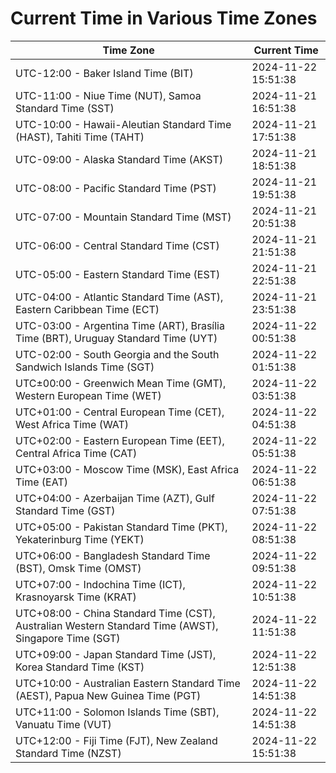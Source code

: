 # Current Time in Various Time Zones

| Time Zone | Current Time |
|-----------|--------------|
| UTC-12:00 - Baker Island Time (BIT) | 2024-11-22 15:51:38 |
| UTC-11:00 - Niue Time (NUT), Samoa Standard Time (SST) | 2024-11-21 16:51:38 |
| UTC-10:00 - Hawaii-Aleutian Standard Time (HAST), Tahiti Time (TAHT) | 2024-11-21 17:51:38 |
| UTC-09:00 - Alaska Standard Time (AKST) | 2024-11-21 18:51:38 |
| UTC-08:00 - Pacific Standard Time (PST) | 2024-11-21 19:51:38 |
| UTC-07:00 - Mountain Standard Time (MST) | 2024-11-21 20:51:38 |
| UTC-06:00 - Central Standard Time (CST) | 2024-11-21 21:51:38 |
| UTC-05:00 - Eastern Standard Time (EST) | 2024-11-21 22:51:38 |
| UTC-04:00 - Atlantic Standard Time (AST), Eastern Caribbean Time (ECT) | 2024-11-21 23:51:38 |
| UTC-03:00 - Argentina Time (ART), Brasília Time (BRT), Uruguay Standard Time (UYT) | 2024-11-22 00:51:38 |
| UTC-02:00 - South Georgia and the South Sandwich Islands Time (SGT) | 2024-11-22 01:51:38 |
| UTC±00:00 - Greenwich Mean Time (GMT), Western European Time (WET) | 2024-11-22 03:51:38 |
| UTC+01:00 - Central European Time (CET), West Africa Time (WAT) | 2024-11-22 04:51:38 |
| UTC+02:00 - Eastern European Time (EET), Central Africa Time (CAT) | 2024-11-22 05:51:38 |
| UTC+03:00 - Moscow Time (MSK), East Africa Time (EAT) | 2024-11-22 06:51:38 |
| UTC+04:00 - Azerbaijan Time (AZT), Gulf Standard Time (GST) | 2024-11-22 07:51:38 |
| UTC+05:00 - Pakistan Standard Time (PKT), Yekaterinburg Time (YEKT) | 2024-11-22 08:51:38 |
| UTC+06:00 - Bangladesh Standard Time (BST), Omsk Time (OMST) | 2024-11-22 09:51:38 |
| UTC+07:00 - Indochina Time (ICT), Krasnoyarsk Time (KRAT) | 2024-11-22 10:51:38 |
| UTC+08:00 - China Standard Time (CST), Australian Western Standard Time (AWST), Singapore Time (SGT) | 2024-11-22 11:51:38 |
| UTC+09:00 - Japan Standard Time (JST), Korea Standard Time (KST) | 2024-11-22 12:51:38 |
| UTC+10:00 - Australian Eastern Standard Time (AEST), Papua New Guinea Time (PGT) | 2024-11-22 14:51:38 |
| UTC+11:00 - Solomon Islands Time (SBT), Vanuatu Time (VUT) | 2024-11-22 14:51:38 |
| UTC+12:00 - Fiji Time (FJT), New Zealand Standard Time (NZST) | 2024-11-22 15:51:38 |
